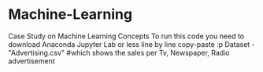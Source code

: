 # Machine-Learning
Case Study on Machine Learning Concepts
To run this code you need to download Anaconda Jupyter Lab or less line by line copy-paste :p
Dataset - "Advertising.csv"  #which shows the sales per Tv, Newspaper, Radio advertisement
